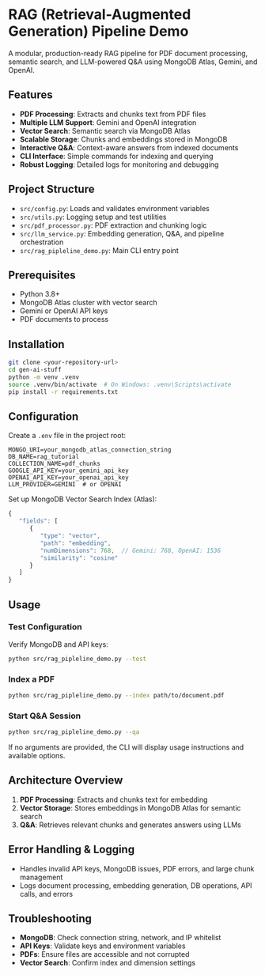 
# RAG (Retrieval-Augmented Generation) Pipeline Demo

A modular, production-ready RAG pipeline for PDF document processing, semantic search, and LLM-powered Q&A using MongoDB Atlas, Gemini, and OpenAI.

## Features

- **PDF Processing**: Extracts and chunks text from PDF files
- **Multiple LLM Support**: Gemini and OpenAI integration
- **Vector Search**: Semantic search via MongoDB Atlas
- **Scalable Storage**: Chunks and embeddings stored in MongoDB
- **Interactive Q&A**: Context-aware answers from indexed documents
- **CLI Interface**: Simple commands for indexing and querying
- **Robust Logging**: Detailed logs for monitoring and debugging

## Project Structure

- `src/config.py`: Loads and validates environment variables
- `src/utils.py`: Logging setup and test utilities
- `src/pdf_processor.py`: PDF extraction and chunking logic
- `src/llm_service.py`: Embedding generation, Q&A, and pipeline orchestration
- `src/rag_pipleline_demo.py`: Main CLI entry point

## Prerequisites

- Python 3.8+
- MongoDB Atlas cluster with vector search
- Gemini or OpenAI API keys
- PDF documents to process

## Installation

```bash
git clone <your-repository-url>
cd gen-ai-stuff
python -m venv .venv
source .venv/bin/activate  # On Windows: .venv\Scripts\activate
pip install -r requirements.txt
```

## Configuration

Create a `.env` file in the project root:

```env
MONGO_URI=your_mongodb_atlas_connection_string
DB_NAME=rag_tutorial
COLLECTION_NAME=pdf_chunks
GOOGLE_API_KEY=your_gemini_api_key
OPENAI_API_KEY=your_openai_api_key
LLM_PROVIDER=GEMINI  # or OPENAI
```

Set up MongoDB Vector Search Index (Atlas):

```javascript
{
   "fields": [
      {
         "type": "vector",
         "path": "embedding",
         "numDimensions": 768,  // Gemini: 768, OpenAI: 1536
         "similarity": "cosine"
      }
   ]
}
```

## Usage

### Test Configuration
Verify MongoDB and API keys:
```bash
python src/rag_pipleline_demo.py --test
```

### Index a PDF
```bash
python src/rag_pipleline_demo.py --index path/to/document.pdf
```

### Start Q&A Session
```bash
python src/rag_pipleline_demo.py --qa
```

If no arguments are provided, the CLI will display usage instructions and available options.

## Architecture Overview

1. **PDF Processing**: Extracts and chunks text for embedding
2. **Vector Storage**: Stores embeddings in MongoDB Atlas for semantic search
3. **Q&A**: Retrieves relevant chunks and generates answers using LLMs

## Error Handling & Logging

- Handles invalid API keys, MongoDB issues, PDF errors, and large chunk management
- Logs document processing, embedding generation, DB operations, API calls, and errors

## Troubleshooting

- **MongoDB**: Check connection string, network, and IP whitelist
- **API Keys**: Validate keys and environment variables
- **PDFs**: Ensure files are accessible and not corrupted
- **Vector Search**: Confirm index and dimension settings


